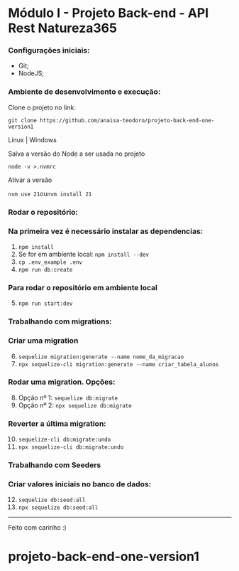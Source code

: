 # Módulo I - Projeto Back-end - API Rest Natureza365

### Configurações iniciais:
  - Git; 
  - NodeJS;

### Ambiente de desenvolvimento e execução:

Clone o projeto no link:

`git clone https://github.com/anaisa-teodoro/projeto-back-end-one-version1`

Linux | Windows
<p>Salva a versão do Node a ser usada no projeto</p>

`node -v >.nvmrc`
<p>Ativar a versão</p>

`nvm use 21`ou`nvm install 21`


### Rodar o repositório:

### Na primeira vez é necessário instalar as dependencias:
1. `npm install`
2. Se for em ambiente local: `npm install --dev`
3. `cp .env_example .env`
4. `npm run db:create`

### Para rodar o repositório em ambiente local
5. `npm run start:dev`

### Trabalhando com migrations:

### Criar uma migration
6. `sequelize migration:generate --name nome_da_migracao`
7. `npx sequelize-cli migration:generate --name criar_tabela_alunos`
### Rodar uma migration. Opções:
8. Opção nº 1: `sequelize db:migrate`
9. Opção nº 2: `npx sequelize db:migrate`

### Reverter a última migration:
10. `sequelize-cli db:migrate:undo`
11. `npx sequelize-cli db:migrate:undo`

### Trabalhando com Seeders

### Criar valores iniciais no banco de dados:
12. `sequelize db:seed:all`
13. `npx sequelize db:seed:all`

---
Feito com carinho :)
# projeto-back-end-one-version1
